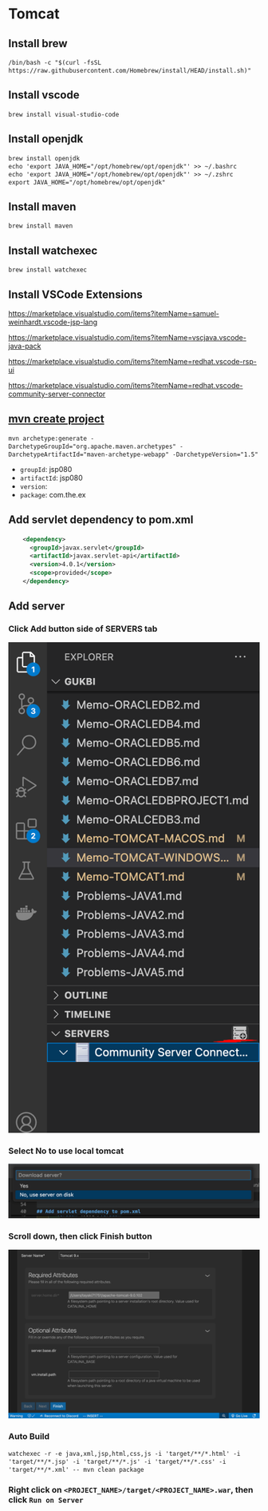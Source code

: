 # Tomcat
## Install brew
```shell
/bin/bash -c "$(curl -fsSL https://raw.githubusercontent.com/Homebrew/install/HEAD/install.sh)"
```
## Install vscode
```shell
brew install visual-studio-code
```
## Install openjdk
```shell
brew install openjdk
echo 'export JAVA_HOME="/opt/homebrew/opt/openjdk"' >> ~/.bashrc
echo 'export JAVA_HOME="/opt/homebrew/opt/openjdk"' >> ~/.zshrc
export JAVA_HOME="/opt/homebrew/opt/openjdk"
```
## Install maven
```shell
brew install maven
```
## Install watchexec
```shell
brew install watchexec
```
## Install VSCode Extensions
https://marketplace.visualstudio.com/items?itemName=samuel-weinhardt.vscode-jsp-lang

https://marketplace.visualstudio.com/items?itemName=vscjava.vscode-java-pack

https://marketplace.visualstudio.com/items?itemName=redhat.vscode-rsp-ui

https://marketplace.visualstudio.com/items?itemName=redhat.vscode-community-server-connector

## [mvn create project](https://maven.apache.org/archetypes/maven-archetype-webapp/)
```shell
mvn archetype:generate -DarchetypeGroupId="org.apache.maven.archetypes" -DarchetypeArtifactId="maven-archetype-webapp" -DarchetypeVersion="1.5"
```
- `groupId`: jsp080
- `artifactId`: jsp080
- `version`: 
- `package`: com.the.ex
## Add servlet dependency to pom.xml
```xml
    <dependency>
      <groupId>javax.servlet</groupId>
      <artifactId>javax.servlet-api</artifactId>
      <version>4.0.1</version>
      <scope>provided</scope>
  	</dependency>
```
## Add server
### Click Add button side of SERVERS tab
![image](./images/image70.png)
### Select No to use local tomcat
![image](./images/image71.png)
### Scroll down, then click Finish button
![image](./images/image72.png)
### Auto Build
```shell
watchexec -r -e java,xml,jsp,html,css,js -i 'target/**/*.html' -i 'target/**/*.jsp' -i 'target/**/*.js' -i 'target/**/*.css' -i 'target/**/*.xml' -- mvn clean package
```
### Right click on `<PROJECT_NAME>/target/<PROJECT_NAME>.war`, then click `Run on Server`
